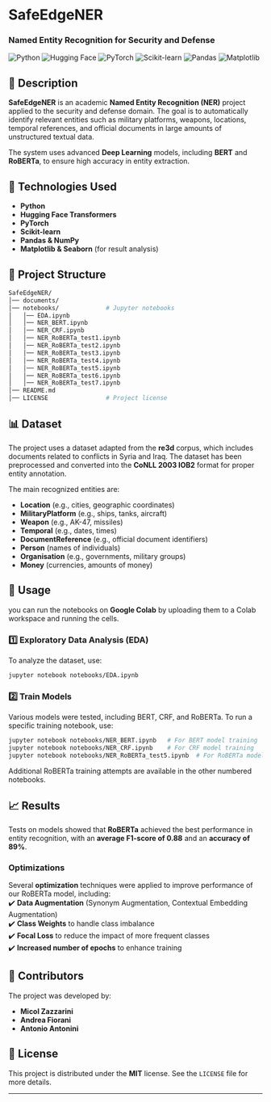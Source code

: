 # SafeEdgeNER  

### Named Entity Recognition for Security and Defense  

![Python](https://img.shields.io/badge/Python-3.8%2B-blue) ![Hugging Face](https://img.shields.io/badge/HuggingFace-Transformers-yellow) ![PyTorch](https://img.shields.io/badge/PyTorch-Deep%20Learning-red) ![Scikit-learn](https://img.shields.io/badge/Scikit--learn-ML%20Tools-orange) ![Pandas](https://img.shields.io/badge/Pandas-Data%20Analysis-blue) ![Matplotlib](https://img.shields.io/badge/Matplotlib-Visualization-green)  

## 📌 Description  

**SafeEdgeNER** is an academic **Named Entity Recognition (NER)** project applied to the security and defense domain. The goal is to automatically identify relevant entities such as military platforms, weapons, locations, temporal references, and official documents in large amounts of unstructured textual data.  

The system uses advanced **Deep Learning** models, including **BERT** and **RoBERTa**, to ensure high accuracy in entity extraction.  

## 🚀 Technologies Used  

- **Python**  
- **Hugging Face Transformers**  
- **PyTorch**  
- **Scikit-learn**  
- **Pandas & NumPy**  
- **Matplotlib & Seaborn** (for result analysis)  

## 📂 Project Structure  

```bash
SafeEdgeNER/               
│── documents/                
│── notebooks/             # Jupyter notebooks
│   │── EDA.ipynb               
│   │── NER_BERT.ipynb
│   │── NER_CRF.ipynb
│   │── NER_RoBERTa_test1.ipynb
│   │── NER_RoBERTa_test2.ipynb
│   │── NER_RoBERTa_test3.ipynb
│   │── NER_RoBERTa_test4.ipynb
│   │── NER_RoBERTa_test5.ipynb
│   │── NER_RoBERTa_test6.ipynb
│   │── NER_RoBERTa_test7.ipynb
│── README.md             
│── LICENSE                # Project license
```

## 📊 Dataset  

The project uses a dataset adapted from the **re3d** corpus, which includes documents related to conflicts in Syria and Iraq. The dataset has been preprocessed and converted into the **CoNLL 2003 IOB2** format for proper entity annotation.  

The main recognized entities are:  
- **Location** (e.g., cities, geographic coordinates)  
- **MilitaryPlatform** (e.g., ships, tanks, aircraft)  
- **Weapon** (e.g., AK-47, missiles)  
- **Temporal** (e.g., dates, times)  
- **DocumentReference** (e.g., official document identifiers)  
- **Person** (names of individuals)  
- **Organisation** (e.g., governments, military groups)  
- **Money** (currencies, amounts of money)  

## 🔧 Usage  
you can run the notebooks on **Google Colab** by uploading them to a Colab workspace and running the cells.

### **1️⃣ Exploratory Data Analysis (EDA)**  
To analyze the dataset, use:  
```bash
jupyter notebook notebooks/EDA.ipynb
```

### **2️⃣ Train Models**  
Various models were tested, including BERT, CRF, and RoBERTa. To run a specific training notebook, use:  
```bash
jupyter notebook notebooks/NER_BERT.ipynb   # For BERT model training
jupyter notebook notebooks/NER_CRF.ipynb    # For CRF model training
jupyter notebook notebooks/NER_RoBERTa_test5.ipynb  # For RoBERTa model training 
```
Additional RoBERTa training attempts are available in the other numbered notebooks.  

## 📈 Results  

Tests on models showed that **RoBERTa** achieved the best performance in entity recognition, with an **average F1-score of 0.88** and an **accuracy of 89%**.  

### Optimizations  

Several **optimization** techniques were applied to improve performance of our RoBERTa model, including:  
✔️ **Data Augmentation** (Synonym Augmentation, Contextual Embedding Augmentation)  
✔️ **Class Weights** to handle class imbalance  
✔️ **Focal Loss** to reduce the impact of more frequent classes  
✔️ **Increased number of epochs** to enhance training  

## 👥 Contributors  

The project was developed by:  
- **Micol Zazzarini**  
- **Andrea Fiorani**  
- **Antonio Antonini**    

## 📜 License  

This project is distributed under the **MIT** license. See the `LICENSE` file for more details.  

---  



